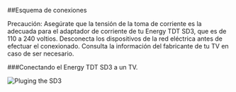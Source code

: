##Esquema de conexiones

Precaución: Asegúrate que la tensión de la toma de corriente es la adecuada para el adaptador de corriente de tu Energy TDT SD3, que es de 110 a 240 voltios. Desconecta los dispositivos de la red eléctrica antes de efectuar el conexionado. Consulta la información del fabricante de tu TV en caso de ser necesario.

###Conectando el Energy TDT SD3 a un TV.

![Pluging the SD3]()
